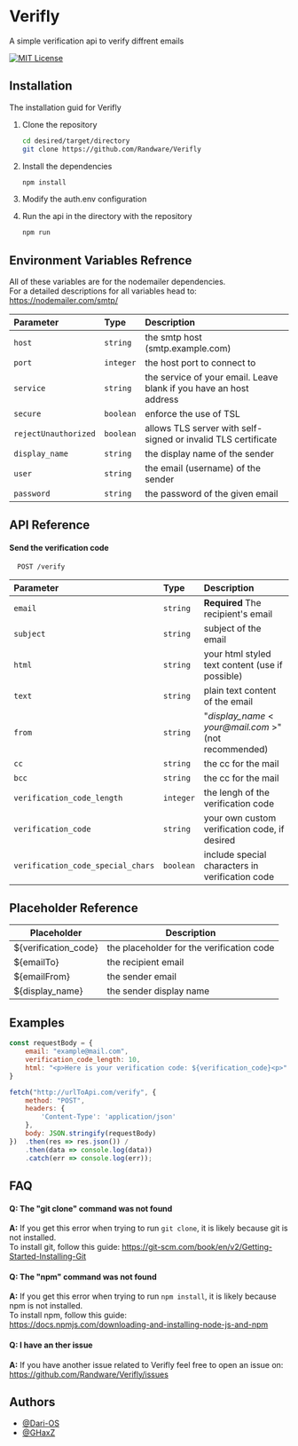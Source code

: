
# Verifly

A simple verification api to verify diffrent emails

[![MIT License](https://img.shields.io/badge/License-MIT-green.svg)](https://choosealicense.com/licenses/mit/)

## Installation

The installation guid for Verifly

1. Clone the repository

    ```bash
    cd desired/target/directory
    git clone https://github.com/Randware/Verifly
    ```
2. Install the dependencies 

    ```bash
    npm install
    ```
3. Modify the auth.env configuration
    
    
4. Run the api in the directory with the repository

    ```bash
    npm run
    ```

## Environment Variables Refrence

All of these variables are for the nodemailer dependencies.  
For a detailed descriptions for all variables head to: 
https://nodemailer.com/smtp/

| Parameter | Type     | Description                |
| :-------- | :------- | :------------------------- |
| `host` | `string` |  the smtp host (smtp.example.com) |
| `port` | `integer` | the host port to connect to |
| `service` | `string` | the service of your email. Leave blank if you have an host address|
| `secure` | `boolean` | enforce the use of TSL |
| `rejectUnauthorized` | `boolean` |  allows TLS server with self-signed or invalid TLS certificate |
| `display_name` | `string` |  the display name of the sender |
| `user` | `string` | the email (username) of the sender |
| `password` | `string` | the password of the given email |



## API Reference

#### Send the verification code

```http
  POST /verify
```

| Parameter | Type     | Description                |
| :-------- | :------- | :------------------------- |
| `email` | `string` | **Required** The recipient's email |
| `subject` | `string` | subject of the email |
| `html` | `string` | your html styled text content (use if possible)|
| `text` | `string` | plain text content of the email |
| `from` | `string` |  "_display_name_ < _your@mail.com_ >" (not recommended) |
| `cc` | `string` |  the cc for the mail |
| `bcc` | `string` | the cc for the mail |
| `verification_code_length` | `integer` | the lengh of the verification code |
| `verification_code` | `string` | your own custom verification code, if desired |
| `verification_code_special_chars` | `boolean` | include special characters in verification code |

## Placeholder Reference

| Placeholder             | Description                                                                |
| ----------------- | ------------------------------------------------------------------ |
| ${verification_code} | the placeholder for the verification code |
| ${emailTo} | the recipient email |
| ${emailFrom} | the sender email |
| ${display_name} | the sender display name |


## Examples

```javascript
const requestBody = {
    email: "example@mail.com",
    verification_code_length: 10,
    html: "<p>Here is your verification code: ${verification_code}<p>"
}

fetch("http://urlToApi.com/verify", {
    method: "POST",
    headers: {
        'Content-Type': 'application/json'
    },
    body: JSON.stringify(requestBody)
})  .then(res => res.json()) /
    .then(data => console.log(data))
    .catch(err => console.log(err));
```

## FAQ

#### Q: The "git clone" command was not found

**A:** If you get this error when trying to run ```git clone```, it is likely because git is not installed.  
To install git, follow this guide:
https://git-scm.com/book/en/v2/Getting-Started-Installing-Git

#### Q: The "npm" command was not found

**A:** If you get this error when trying to run ```npm install```, it is likely because npm is not installed.  
To install npm, follow this guide:  
https://docs.npmjs.com/downloading-and-installing-node-js-and-npm

#### Q: I have an ther issue

**A:** If you have another issue related to Verifly feel free to open an issue on:  
https://github.com/Randware/Verifly/issues

## Authors

- [@Dari-OS](https://www.github.com/Dari-OS)
- [@GHaxZ](https://www.github.com/GHaxZ)

